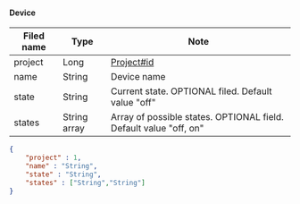 #### Device
Filed name | Type | Note
------------ | ------------- | -------------
project | Long | [Project#id](Project.md)
name | String | Device name
state | String | Current state. OPTIONAL filed. Default value "off"
states | String array | Array of possible states. OPTIONAL field. Default value "off, on"

```json
{
    "project" : 1,
    "name" : "String",
    "state" : "String",
    "states" : ["String","String"]
}

```
